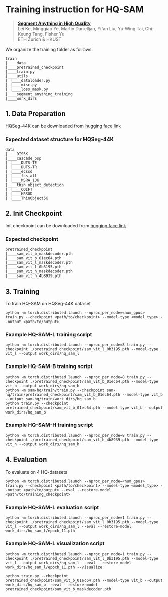 # Training instruction for HQ-SAM

> [**Segment Anything in High Quality**](https://arxiv.org/abs/2306.01567)           
> Lei Ke, Mingqiao Ye, Martin Danelljan, Yifan Liu, Yu-Wing Tai, Chi-Keung Tang, Fisher Yu \
> ETH Zurich & HKUST 

We organize the training folder as follows.
```
train
|____data
|____pretrained_checkpoint
|____train.py
|____utils
| |____dataloader.py
| |____misc.py
| |____loss_mask.py
|____segment_anything_training
|____work_dirs
```

## 1. Data Preparation

HQSeg-44K can be downloaded from [hugging face link](https://huggingface.co/sam-hq-team/sam-hq-training/tree/main/data)

### Expected dataset structure for HQSeg-44K

```
data
|____DIS5K
|____cascade_psp
| |____DUTS-TE
| |____DUTS-TR
| |____ecssd
| |____fss_all
| |____MSRA_10K
|____thin_object_detection
| |____COIFT
| |____HRSOD
| |____ThinObject5K

```

## 2. Init Checkpoint
Init checkpoint can be downloaded from [hugging face link](https://huggingface.co/sam-hq-team/sam-hq-training/tree/main/pretrained_checkpoint)

### Expected checkpoint

```
pretrained_checkpoint
|____sam_vit_b_maskdecoder.pth
|____sam_vit_b_01ec64.pth
|____sam_vit_l_maskdecoder.pth
|____sam_vit_l_0b3195.pth
|____sam_vit_h_maskdecoder.pth
|____sam_vit_h_4b8939.pth

```

## 3. Training
To train HQ-SAM on HQSeg-44K dataset

```
python -m torch.distributed.launch --nproc_per_node=<num_gpus> train.py --checkpoint <path/to/checkpoint> --model-type <model_type> --output <path/to/output>
```

### Example HQ-SAM-L training script
```
python -m torch.distributed.launch --nproc_per_node=8 train.py --checkpoint ./pretrained_checkpoint/sam_vit_l_0b3195.pth --model-type vit_l --output work_dirs/hq_sam_l
```

### Example HQ-SAM-B training script
```
python -m torch.distributed.launch --nproc_per_node=8 train.py --checkpoint ./pretrained_checkpoint/sam_vit_b_01ec64.pth --model-type vit_b --output work_dirs/hq_sam_b
python -m sam-hq/train/train.py --checkpoint sam-hq/train/pretrained_checkpoint/sam_vit_b_01ec64.pth --model-type vit_b --output sam-hq/train/work_dirs/hq_sam_b
python train.py --checkpoint pretrained_checkpoint/sam_vit_b_01ec64.pth --model-type vit_b --output work_dirs/hq_sam_b
```

### Example HQ-SAM-H training script
```
python -m torch.distributed.launch --nproc_per_node=8 train.py --checkpoint ./pretrained_checkpoint/sam_vit_h_4b8939.pth --model-type vit_h --output work_dirs/hq_sam_h
```

## 4. Evaluation
To evaluate on 4 HQ-datasets

```
python -m torch.distributed.launch --nproc_per_node=<num_gpus> train.py --checkpoint <path/to/checkpoint> --model-type <model_type> --output <path/to/output> --eval --restore-model <path/to/training_checkpoint>
```

### Example HQ-SAM-L evaluation script
```
python -m torch.distributed.launch --nproc_per_node=1 train.py --checkpoint ./pretrained_checkpoint/sam_vit_l_0b3195.pth --model-type vit_l --output work_dirs/hq_sam_l --eval --restore-model work_dirs/hq_sam_l/epoch_11.pth
```

### Example HQ-SAM-L visualization script
```
python -m torch.distributed.launch --nproc_per_node=1 train.py --checkpoint ./pretrained_checkpoint/sam_vit_l_0b3195.pth --model-type vit_l --output work_dirs/hq_sam_l --eval --restore-model work_dirs/hq_sam_l/epoch_11.pth --visualize

python train.py --checkpoint pretrained_checkpoint/sam_vit_b_01ec64.pth --model-type vit_b --output work_dirs/hq_sam_b --eval --restore-model pretrained_checkpoint/sam_vit_b_maskdecoder.pth
```